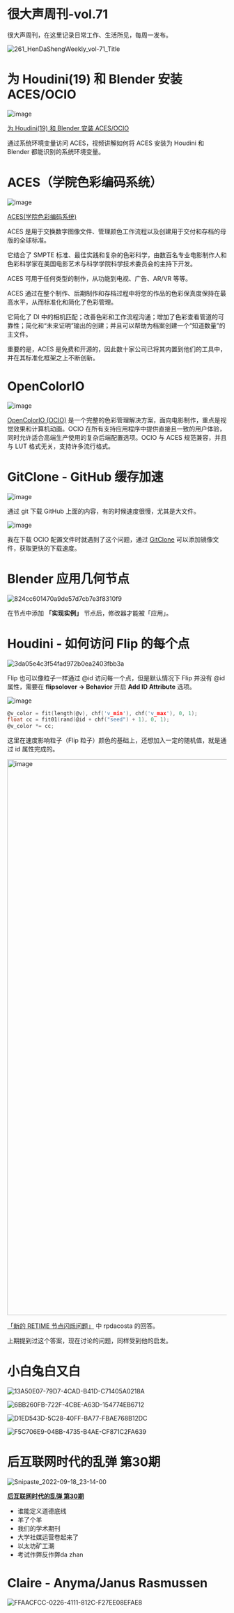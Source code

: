 # 很大声周刊-vol.71
很大声周刊，在这里记录日常工作、生活所见，每周一发布。

![261_HenDaShengWeekly_vol-71_Title](https://user-images.githubusercontent.com/20842136/190899755-d9a7e2d1-e0dd-4bc5-938a-fe75aa9048ce.png)

# 为 Houdini(19) 和 Blender 安装 ACES/OCIO
![image](https://user-images.githubusercontent.com/20842136/190890748-11d803a7-11e7-4409-b2cb-e475d9a1da60.png)

[为 Houdini(19) 和 Blender 安装 ACES/OCIO](https://www.youtube.com/watch?v=8zb3XjNBgRE)

通过系统环境变量访问 ACES，视频讲解如何将 ACES 安装为 Houdini 和 Blender 都能识别的系统环境变量。

# ACES（学院色彩编码系统）
![image](https://user-images.githubusercontent.com/20842136/190891068-49135b9e-feb7-4394-8bf2-9a8e778b46a6.png)

[ACES(学院色彩编码系统)](https://acescentral.com/)

ACES 是用于交换数字图像文件、管理颜色工作流程以及创建用于交付和存档的母版的全球标准。

它结合了 SMPTE 标准、最佳实践和复杂的色彩科学，由数百名专业电影制作人和色彩科学家在美国电影艺术与科学学院科学技术委员会的主持下开发。

ACES 可用于任何类型的制作，从功能到电视、广告、AR/VR 等等。

ACES 通过在整个制作、后期制作和存档过程中将您的作品的色彩保真度保持在最高水平，从而标准化和简化了色彩管理。

它简化了 DI 中的相机匹配；改善色彩和工作流程沟通；增加了色彩查看管道的可靠性；简化和“未来证明”输出的创建；并且可以帮助为档案创建一个“知道数量”的主文件。

重要的是，ACES 是免费和开源的，因此数十家公司已将其内置到他们的工具中，并在其标准化框架之上不断创新。

# OpenColorIO
![image](https://user-images.githubusercontent.com/20842136/190891103-41257031-8882-446c-a00f-47cd450ef748.png)

[OpenColorIO (OCIO)](https://opencolorio.org/) 是一个完整的色彩管理解决方案，面向电影制作，重点是视觉效果和计算机动画。OCIO 在所有支持应用程序中提供直接且一致的用户体验，同时允许适合高端生产使用的复杂后端配置选项。OCIO 与 ACES 规范兼容，并且与 LUT 格式无关，支持许多流行格式。

# GitClone - GitHub 缓存加速
![image](https://user-images.githubusercontent.com/20842136/190891324-4dbf59a4-ae54-4671-b73f-0d297b1e1a83.png)

通过 git 下载 GitHub 上面的内容，有的时候速度很慢，尤其是大文件。

![image](https://user-images.githubusercontent.com/20842136/190891429-72ab6175-a158-4c02-89bd-998cb0f216af.png)

我在下载 OCIO 配置文件时就遇到了这个问题，通过 [GitClone](https://www.gitclone.com/) 可以添加镜像文件，获取更快的下载速度。

# Blender 应用几何节点
![824cc601470a9de57d7cb7e3f8310f9](https://user-images.githubusercontent.com/20842136/190891518-b25c244c-dc21-4b8c-8310-641f2359bfb8.jpg)

在节点中添加 **「实现实例」** 节点后，修改器才能被「应用」。

# Houdini - 如何访问 Flip 的每个点
![3da05e4c3f54fad972b0ea2403fbb3a](https://user-images.githubusercontent.com/20842136/190891683-98930a9e-e5f0-418b-b08d-ba064966e9cf.jpg)

Flip 也可以像粒子一样通过 @id 访问每一个点，但是默认情况下 Flip 并没有 @id 属性，需要在 **flipsolover -> Behavior** 开启 **Add ID Attribute** 选项。

![image](https://user-images.githubusercontent.com/20842136/190892151-44e2cf79-79c9-4189-b12a-92cf08093b3a.png)

``` C
@v_color = fit(length(@v), chf('v_min'), chf('v_max'), 0, 1);
float cc = fit01(rand(@id + chf("seed") + 1), 0, 1);
@v_color *= cc;
```
这里在速度影响粒子（Flip 粒子）颜色的基础上，还想加入一定的随机值，就是通过 id 属性完成的。

<img width="1276" alt="image" src="https://user-images.githubusercontent.com/20842136/189536034-998e343b-cdc0-4705-8fb9-6f448d5900df.png">

[「新的 RETIME 节点闪烁问题」](https://www.sidefx.com/forum/topic/61272/) 中 rpdacosta 的回答。

上期提到过这个答案，现在讨论的问题，同样受到他的启发。

# 小白兔白又白
![13A50E07-79D7-4CAD-B41D-C71405A0218A](https://user-images.githubusercontent.com/20842136/190896828-d554d449-a1e0-4c29-b1b5-20e4a5832ba9.jpeg)

![6BB260FB-722F-4CBE-A63D-154774EB6712](https://user-images.githubusercontent.com/20842136/190896872-eeebc941-6a95-4c31-ba2d-39efdcc85b80.jpeg)

![D1ED543D-5C28-40FF-BA77-FBAE768B12DC](https://user-images.githubusercontent.com/20842136/190896862-bdbca4de-9149-48c2-868c-55b39cc1902b.jpeg)

![F5C706E9-04BB-4735-B4AE-CF871C2FA639](https://user-images.githubusercontent.com/20842136/190896902-b02f50d7-3512-4c7e-aa7b-36a6358a472b.jpeg)


# 后互联网时代的乱弹 第30期
![Snipaste_2022-09-18_23-14-00](https://user-images.githubusercontent.com/20842136/190914845-32df1135-587b-4708-b2bb-041f98d3730a.png)

**[后互联网时代的乱弹 第30期](https://www.bilibili.com/video/BV1be4y1k7GB?spm_id_from=333.1007.top_right_bar_window_history.content.click)**
- 谁能定义道德底线
- 羊了个羊
- 我们的学术期刊
- 大学社媒运营卷起来了
 - 以太坊矿工潮
- 考试作弊反作弊da zhan

# Claire - Anyma/Janus Rasmussen
![FFAACFCC-0226-4111-812C-F27EE08EFAE8](https://user-images.githubusercontent.com/20842136/190898073-ad9b384f-b7e4-4f41-b5d6-3a29dacc3dc5.jpeg)
